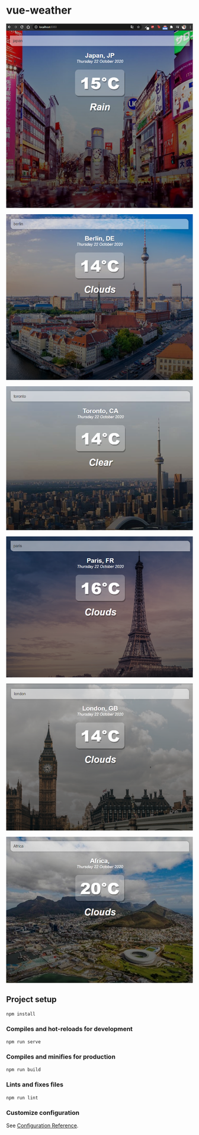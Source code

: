 # vue-weather


![Screenshot](/photos/a.png)

![Screenshot](/photos/b.png)

![Screenshot](/photos/c.png)

![Screenshot](/photos/d.png)

![Screenshot](/photos/e.png)

![Screenshot](/photos/f.png)


## Project setup
```
npm install
```

### Compiles and hot-reloads for development
```
npm run serve
```

### Compiles and minifies for production
```
npm run build
```

### Lints and fixes files
```
npm run lint
```

### Customize configuration
See [Configuration Reference](https://cli.vuejs.org/config/).

